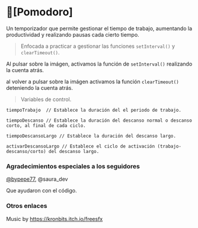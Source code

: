 # 🍅[Pomodoro]

Un temporizador que permite gestionar el tiempo de trabajo, aumentando la productividad y realizando pausas cada cierto tiempo.

> Enfocada a practicar a gestionar las funciones ```setInterval()``` y ```clearTimeout()```.

Al pulsar sobre la imágen, activamos la función de ```setInterval()``` realizando la cuenta atrás.

al volver a pulsar sobre la imágen activamos la función ```clearTimeout()``` deteniendo la cuenta atrás.

> Variables de control.

```
tiempoTrabajo  // Establece la duración del el periodo de trabajo.

tiempoDescanso // Establece la duración del descanso normal o descanso corto, al final de cada ciclo.
 
tiempoDescansoLargo // Establece la duración del descanso largo.

activarDescansoLargo // Establece el ciclo de activación (trabajo-descanso/corto) del descanso largo.
```


### Agradecimientos especiales a los seguidores

[@bypepe77](https://github.com/bypepe77), @saura_dev

Que ayudaron con el código.

### Otros enlaces

Music by https://kronbits.itch.io/freesfx
